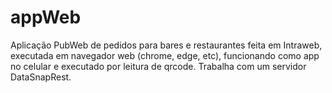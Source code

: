 # appWeb
 Aplicação PubWeb de pedidos para bares e restaurantes feita em Intraweb, executada em navegador web (chrome, edge, etc), funcionando como app no celular e executado por leitura de qrcode. Trabalha com um servidor DataSnapRest.